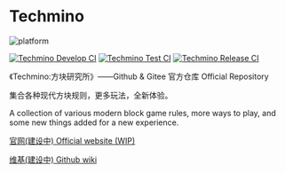 # Techmino

![platform](https://img.shields.io/badge/platform-windows%20%7C%20linux%20%7C%20android%20%7C%20macos%20%7C%20ios-brightgreen.svg)

[![Techmino Develop CI](https://github.com/26F-Studio/Techmino/actions/workflows/dev.yml/badge.svg)](https://github.com/26F-Studio/Techmino/actions/workflows/dev.yml) [![Techmino Test CI](https://github.com/26F-Studio/Techmino/actions/workflows/test.yml/badge.svg)](https://github.com/26F-Studio/Techmino/actions/workflows/test.yml) [![Techmino Release CI](https://github.com/26F-Studio/Techmino/actions/workflows/release.yml/badge.svg)](https://github.com/26F-Studio/Techmino/actions/workflows/release.yml)

《Techmino:方块研究所》——Github & Gitee 官方仓库 Official Repository

集合各种现代方块规则，更多玩法，全新体验。

A collection of various modern block game rules, more ways to play, and some new things added for a new experience.

[官网(建设中) Official website (WIP)](http://home.techmino.org)

[维基(建设中) Github wiki](https://github.com/26F-Studio/Techmino/wiki)
